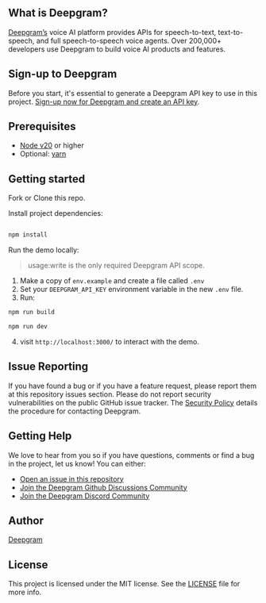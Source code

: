 ## What is Deepgram?

[Deepgram’s](https://deepgram.com/) voice AI platform provides APIs for speech-to-text, text-to-speech, and full speech-to-speech voice agents. Over 200,000+ developers use Deepgram to build voice AI products and features.

## Sign-up to Deepgram

Before you start, it's essential to generate a Deepgram API key to use in this project. [Sign-up now for Deepgram and create an API key](https://console.deepgram.com/signup?jump=keys).


## Prerequisites

- [Node v20](https://nodejs.org/en/download/) or higher
- Optional: [yarn](https://classic.yarnpkg.com/en/docs/install)

## Getting started

Fork or Clone this repo.

Install project dependencies:

```sh

npm install

```

Run the demo locally:

>  usage:write is the only required Deepgram API scope.

1. Make a copy of `env.example` and create a file called `.env`
2. Set your `DEEPGRAM_API_KEY` environment variable in the new `.env` file.
3. Run:

```sh
npm run build

npm run dev
```

4. visit `http://localhost:3000/` to interact with the demo.

## Issue Reporting

If you have found a bug or if you have a feature request, please report them at this repository issues section. Please do not report security vulnerabilities on the public GitHub issue tracker. The [Security Policy](./SECURITY.md) details the procedure for contacting Deepgram.

## Getting Help

We love to hear from you so if you have questions, comments or find a bug in the project, let us know! You can either:

- [Open an issue in this repository](https://github.com/deepgram-starters/voice-agent-medical-assistant-demo/issues/new)
- [Join the Deepgram Github Discussions Community](https://github.com/orgs/deepgram/discussions)
- [Join the Deepgram Discord Community](https://discord.gg/xWRaCDBtW4)

## Author

[Deepgram](https://deepgram.com)

## License

This project is licensed under the MIT license. See the [LICENSE](./LICENSE) file for more info.
